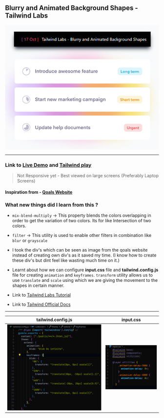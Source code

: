 ## Blurry and Animated Background Shapes - Tailwind Labs
![Live Output Image](image-3.png)

---
### Link to [Live Demo](https://aab007209.github.io/Tailwind_Labs/Blurry%20and%20Animated%20Background%20Shapes/public/index.html) and [Tailwind play](https://play.tailwindcss.com/ULwT6MTmWI)

> Not Responsive yet - Best viewed on large screens (Preferably Laptop Screens)

#### Inspiration from - [Qoals Website](https://qoals.com/)

### What new things did I learn from this ?

* ``mix-blend-multiply`` &rarr; This property blends the colors overlapping in order to get the variation of two colors. Its for like Intersection of two colors.
  
* ``filter`` &rarr; This utility is used to enable other filters in combination like ``blur`` or ``grayscale``
  
* I took the div's which can be seen as image from the qoals website instead of creating own div's as it saved my time. (I know how to create these div's but dint feel like wasting much time on it.)

* Learnt about how we can configure **input.css** file and **tailwind.config.js** file for creating ``animation`` and ``keyframes``. ``transform`` utility allows us to use ``translate`` and ``scale`` using which we are giving the movement to the shapes in certain manner.

* Link to [Tailwind Labs Tutorial](https://www.youtube.com/watch?v=Tmkr2kKUEgU)

* Link to [Tailwind Official Docs](https://tailwindcss.com/docs/installation)

---

| tailwind.config.js     | input.css               |
| ---------------------- | ---------------------- |
| ![tailwind.config.js](image-1.png)    | ![input.css](image-2.png)    |
